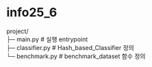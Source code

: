 # info25_6
project/<br>
├─ main.py                  # 실행 entrypoint<br>
├─ classifier.py            # Hash_based_Classifier 정의<br>
└─ benchmark.py             # benchmark_dataset 함수 정의<br>
